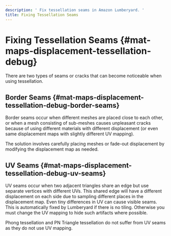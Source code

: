 ```yaml
---
description: ' Fix tessellation seams in Amazon Lumberyard. '
title: Fixing Tessellation Seams
---
```

# Fixing Tessellation Seams {#mat-maps-displacement-tessellation-debug}

There are two types of seams or cracks that can become noticeable when using tessellation\.

## Border Seams {#mat-maps-displacement-tessellation-debug-border-seams}

Border seams occur when different meshes are placed close to each other, or when a mesh consisting of sub\-meshes causes unpleasant cracks because of using different materials with different displacement \(or even same displacement maps with slightly different UV mapping\)\.

The solution involves carefully placing meshes or fade\-out displacement by modifying the displacement map as needed\.

## UV Seams {#mat-maps-displacement-tessellation-debug-uv-seams}

UV seams occur when two adjacent triangles share an edge but use separate vertices with different UVs\. This shared edge will have a different displacement on each side due to sampling different places in the displacement map\. Even tiny differences in UV can cause visible seams\. This is automatically fixed by Lumberyard if there is no tiling\. Otherwise you must change the UV mapping to hide such artifacts where possible\.

Phong tessellation and PN Triangle tessellation do not suffer from UV seams as they do not use UV mapping\.
